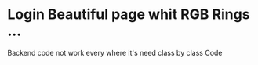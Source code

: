 # Login Beautiful page whit RGB Rings ...
Backend code not work every where it's need class by class Code
